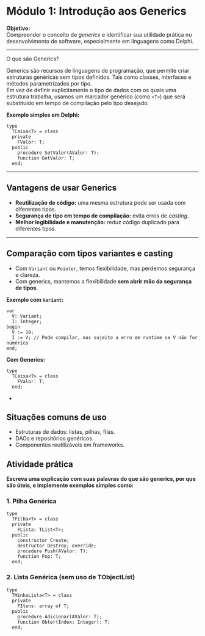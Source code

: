 
# Módulo 1: Introdução aos Generics

**Objetivo:**  
Compreender o conceito de *generics* e identificar sua utilidade prática no desenvolvimento de software, especialmente em linguagens como Delphi.

---

O que são Generics?

Generics são recursos de linguagens de programação, que permite criar  estruturas genéricas sem tipos definidos. Tais como classes, interfaces e métodos parametrizados por tipo.  
Em vez de definir explicitamente o tipo de dados com os quais uma estrutura trabalha, usamos um marcador genérico (como `<T>`) que será substituído em tempo de compilação pelo tipo desejado.

**Exemplo simples em Delphi:**

```delphi
type
  TCaixa<T> = class
  private
    FValor: T;
  public
    procedure SetValor(AValor: T);
    function GetValor: T;
  end;
```

---

## Vantagens de usar Generics

- **Reutilização de código:** uma mesma estrutura pode ser usada com diferentes tipos.
- **Segurança de tipo em tempo de compilação:** evita erros de *casting*.
- **Melhor legibilidade e manutenção:** reduz código duplicado para diferentes tipos.

---

## Comparação com tipos variantes e casting

- Com `Variant` ou `Pointer`, temos flexibilidade, mas perdemos segurança e clareza.
- Com generics, mantemos a flexibilidade **sem abrir mão da segurança de tipos**.

**Exemplo com `Variant`:**

```delphi
var
  V: Variant;
  I: Integer;
begin
  V := 10;
  I := V; // Pode compilar, mas sujeito a erro em runtime se V não for numérico
end;
```

**Com Generics:**

```delphi
type
  TCaixa<T> = class
    FValor: T;
  end;
```

-

## Situações comuns de uso

- Estruturas de dados: listas, pilhas, filas.
- DAOs e repositórios genéricos.
- Componentes reutilizáveis em frameworks.


## Atividade prática

**Escreva uma explicação com suas palavras do que são generics, por que são úteis, e implemente exemplos simples como:**

### 1. Pilha Genérica

```delphi
type
  TPilha<T> = class
  private
    FLista: TList<T>;
  public
    constructor Create;
    destructor Destroy; override;
    procedure Push(AValor: T);
    function Pop: T;
  end;
```

### 2. Lista Genérica (sem uso de TObjectList)

```delphi
type
  TMinhaLista<T> = class
  private
    FItens: array of T;
  public
    procedure Adicionar(AValor: T);
    function Obter(Index: Integer): T;
  end;
```
